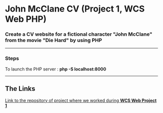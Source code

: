 <h1>John McClane CV (Project 1, WCS Web PHP)</h1>

### Create a CV website for a fictional character "John McClane" from the movie "Die Hard" by using PHP


---

### Steps

To launch the PHP server : <b>php -S localhost:8000</b>

---

## The Links

<a href="https://github.com/wonecode/Projet-1-WCS">Link to the repository of project where we worked during <b>WCS Web Project 1</b></a>
